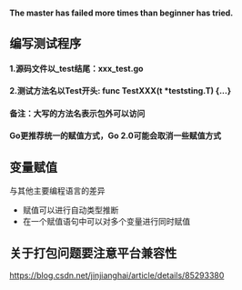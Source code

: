 #### The master has failed more times than beginner has tried.

## 编写测试程序
#### 1.源码文件以_test结尾：xxx_test.go
#### 2.测试方法名以Test开头: func TestXXX(t *teststing.T) {...}

#### 备注：大写的方法名表示包外可以访问

#### Go更推荐统一的赋值方式，Go 2.0可能会取消一些赋值方式


## 变量赋值
与其他主要编程语言的差异
- 赋值可以进行自动类型推断
- 在一个赋值语句中可以对多个变量进行同时赋值

## 关于打包问题要注意平台兼容性
https://blog.csdn.net/jinjianghai/article/details/85293380



